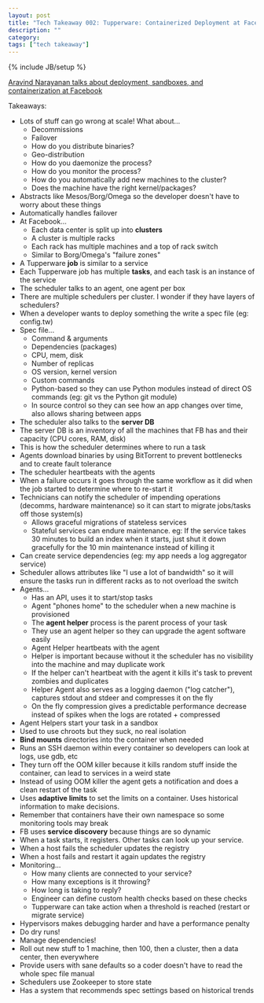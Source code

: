 ```yaml
---
layout: post
title: "Tech Takeaway 002: Tupperware: Containerized Deployment at Facebook"
description: ""
category: 
tags: ["tech takeaway"]
---
```

{% include JB/setup %}

[Aravind Narayanan talks about deployment, sandboxes, and containerization at Facebook](https://www.youtube.com/watch?v=C_WuUgTqgOc)

Takeaways:

* Lots of stuff can go wrong at scale!  What about...
	* Decommissions
	* Failover
	* How do you distribute binaries?
	* Geo-distribution
	* How do you daemonize the process?
	* How do you monitor the process?
	* How do you automatically add new machines to the cluster?
	* Does the machine have the right kernel/packages?
* Abstracts like Mesos/Borg/Omega so the developer doesn't have to worry about these things
* Automatically handles failover
* At Facebook...
	* Each data center is split up into **clusters**
	* A cluster is multiple racks
	* Each rack has multiple machines and a top of rack switch
	* Similar to Borg/Omega's "failure zones"
* A Tupperware **job** is similar to a service
* Each Tupperware job has multiple **tasks**, and each task is an instance of the service
* The scheduler talks to an agent, one agent per box
* There are multiple schedulers per cluster.  I wonder if they have layers of schedulers?
* When a developer wants to deploy something the write a spec file (eg: config.tw)
* Spec file...
	* Command & arguments
	* Dependencies (packages)
	* CPU, mem, disk
	* Number of replicas
	* OS version, kernel version
	* Custom commands
	* Python-based so they can use Python modules instead of direct OS commands (eg: git vs the Python git module)
	* In source control so they can see how an app changes over time, also allows sharing between apps
* The scheduler also talks to the **server DB**
* The server DB is an inventory of all the machines that FB has and their capacity (CPU cores, RAM, disk)
* This is how the scheduler determines where to run a task
* Agents download binaries by using BitTorrent to prevent bottlenecks and to create fault tolerance
* The scheduler heartbeats with the agents
* When a failure occurs it goes through the same workflow as it did when the job started to determine where to re-start it
* Technicians can notify the scheduler of impending operations (decomms, hardware maintenance) so it can start to migrate jobs/tasks off those system(s)
	* Allows graceful migrations of stateless services
	* Stateful services can endure maintenance.  eg: If the service takes 30 minutes to build an index when it starts, just shut it down gracefully for the 10 min maintenance instead of killing it
* Can create service dependencies (eg: my app needs a log aggregator service)
* Scheduler allows attributes like "I use a lot of bandwidth" so it will ensure the tasks run in different racks as to not overload the switch
* Agents...
	* Has an API, uses it to start/stop tasks
	* Agent "phones home" to the scheduler when a new machine is provisioned
	* The **agent helper** process is the parent process of your task
	* They use an agent helper so they can upgrade the agent software easily
	* Agent Helper heartbeats with the agent
	* Helper is important because without it the scheduler has no visibility into the machine and may duplicate work
	* If the helper can't heartbeat with the agent it kills it's task to prevent zombies and duplicates
	* Helper Agent also serves as a logging daemon ("log catcher"), captures stdout and stdeer and compresses it on the fly
	* On the fly compression gives a predictable performance decrease instead of spikes when the logs are rotated + compressed
* Agent Helpers start your task in a sandbox
* Used to use chroots but they suck, no real isolation
* **Bind mounts** directories into the container when needed
* Runs an SSH daemon within every container so developers can look at logs, use gdb, etc
* They turn off the OOM killer because it kills random stuff inside the container, can lead to services in a weird state
* Instead of using OOM killer the agent gets a notification and does a clean restart of the task
* Uses **adaptive limits** to set the limits on a container.  Uses historical information to make decisions.
* Remember that containers have their own namespace so some monitoring tools may break
* FB uses **service discovery** because things are so dynamic
* When a task starts, it registers.  Other tasks can look up your service.
* When a host fails the scheduler updates the registry
* When a host fails and restart it again updates the registry
* Monitoring...
	* How many clients are connected to your service?
	* How many exceptions is it throwing?
	* How long is taking to reply?
	* Engineer can define custom health checks based on these checks
	* Tupperware can take action when a threshold is reached (restart or migrate service)
* Hypervisors makes debugging harder and have a performance penalty
* Do dry runs!
* Manage dependencies!
* Roll out new stuff to 1 machine, then 100, then a cluster, then a data center, then everywhere
* Provide users with sane defaults so a coder doesn't have to read the whole spec file manual
* Schedulers use Zookeeper to store state
* Has a system that recommends spec settings based on historical trends